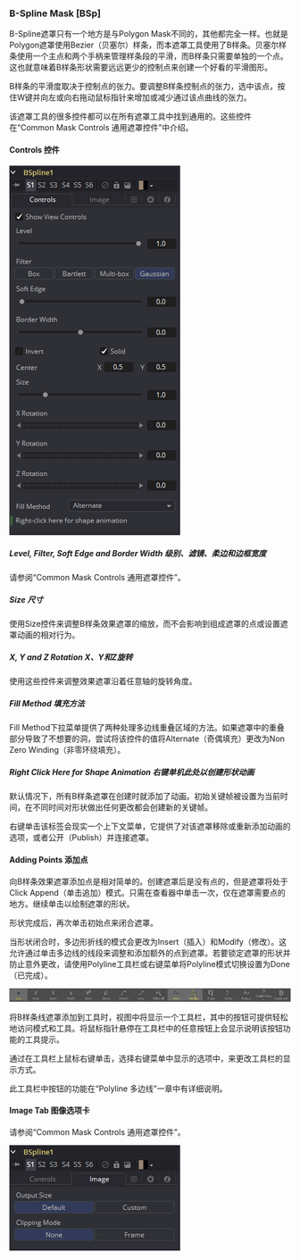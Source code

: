 ### B-Spline Mask [BSp]

B-Spline遮罩只有一个地方是与Polygon Mask不同的，其他都完全一样。也就是Polygon遮罩使用Bezier（贝塞尔）样条，而本遮罩工具使用了B样条。贝塞尔样条使用一个主点和两个手柄来管理样条段的平滑，而B样条只需要单独的一个点。这也就意味着B样条形状需要远远更少的控制点来创建一个好看的平滑图形。

B样条的平滑度取决于控制点的张力。要调整B样条控制点的张力，选中该点，按住W键并向左或向右拖动鼠标指针来增加或减少通过该点曲线的张力。

该遮罩工具的很多控件都可以在所有遮罩工具中找到通用的。这些控件在“Common Mask Controls 通用遮罩控件”中介绍。

#### Controls 控件

![BSp_Controls](images/BSp_Controls.png)

##### Level, Filter, Soft Edge and Border Width 级别、滤镜、柔边和边框宽度

请参阅“Common Mask Controls 通用遮罩控件”。

##### Size 尺寸

使用Size控件来调整B样条效果遮罩的缩放，而不会影响到组成遮罩的点或设置遮罩动画的相对行为。

##### X, Y and Z Rotation X、Y和Z旋转

使用这些控件来调整效果遮罩沿着任意轴的旋转角度。

##### Fill Method 填充方法

Fill Method下拉菜单提供了两种处理多边线重叠区域的方法。如果遮罩中的重叠部分导致了不想要的洞，尝试将该控件的值将Alternate（奇偶填充）更改为Non Zero Winding（非零环绕填充）。

##### Right Click Here for Shape Animation 右键单机此处以创建形状动画

默认情况下，所有B样条遮罩在创建时就添加了动画。初始关键帧被设置为当前时间，在不同时间对形状做出任何更改都会创建新的关键帧。

右键单击该标签会现实一个上下文菜单，它提供了对该遮罩移除或重新添加动画的选项，或者公开（Publish）并连接遮罩。

#### Adding Points 添加点

向B样条效果遮罩添加点是相对简单的。创建遮罩后是没有点的，但是遮罩将处于Click Append（单击追加）模式。只需在查看器中单击一次，仅在遮罩需要点的地方。继续单击以绘制遮罩的形状。

形状完成后，再次单击初始点来闭合遮罩。

当形状闭合时，多边形折线的模式会更改为Insert（插入）和Modify（修改）。这允许通过单击多边线的线段来调整和添加额外的点到遮罩。若要锁定遮罩的形状并防止意外更改，请使用Polyline工具栏或右键菜单将Polyline模式切换设置为Done（已完成）。

![BSp_AddingPoints](images/BSp_AddingPoints.jpg)

将B样条线遮罩添加到工具时，视图中将显示一个工具栏，其中的按钮可提供轻松地访问模式和工具。将鼠标指针悬停在工具栏中的任意按钮上会显示说明该按钮功能的工具提示。

通过在工具栏上鼠标右键单击，选择右键菜单中显示的选项中，来更改工具栏的显示方式。

此工具栏中按钮的功能在“Polyline 多边线”一章中有详细说明。

#### Image Tab 图像选项卡

请参阅“Common Mask Controls 通用遮罩控件”。

![BSp_ImageTab](images/BSp_ImageTab.png)